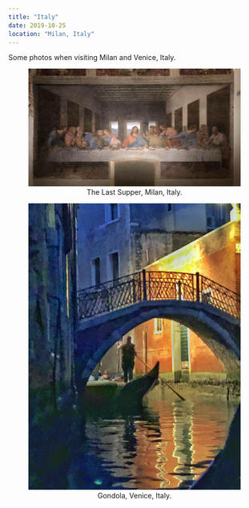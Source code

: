 ```yaml
---
title: "Italy"
date: 2019-10-25
location: "Milan, Italy"
---
```


Some photos when visiting Milan and Venice, Italy.

<figure>
  <img src="/images/milan_lastsupper.jpg">
  <center>
  <figcaption>The Last Supper, Milan, Italy.</figcaption>
  </center>
</figure>

<figure>
  <img src="/images/venice_gondola.jpg">
  <center>
  <figcaption>Gondola, Venice, Italy.</figcaption>
  </center>
</figure>
